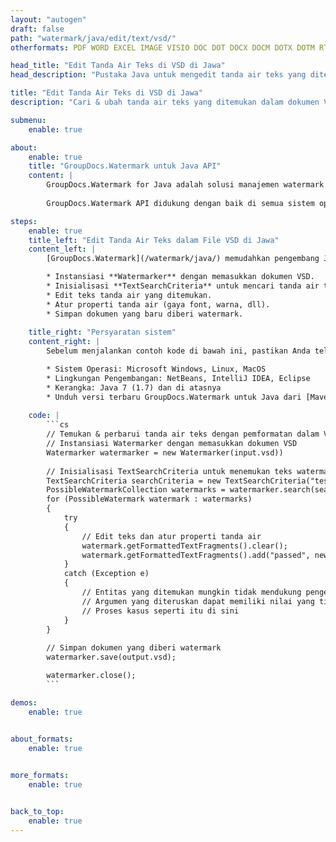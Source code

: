 ```yaml
---
layout: "autogen"
draft: false
path: "watermark/java/edit/text/vsd/"
otherformats: PDF WORD EXCEL IMAGE VISIO DOC DOT DOCX DOCM DOTX DOTM RTF TXT XLSX XLSM XLTM XLT XLTX XLS XLSB XLAM SXC PPTX PPTM PPSX PPSM POTM POT POTX PPT PPS ODT BMP GIF JPEG JP2 PNG TIFF WEBP VDX VSDX VSTX VSX VSSX VSDM VSSM VSTM VTX VDW VSS VST

head_title: "Edit Tanda Air Teks di VSD di Jawa"
head_description: "Pustaka Java untuk mengedit tanda air teks yang ditemukan dalam file VSD di aplikasi Java menggunakan GroupDocs.Watermark API untuk Java."

title: "Edit Tanda Air Teks di VSD di Jawa"
description: "Cari & ubah tanda air teks yang ditemukan dalam dokumen VSD dengan pemformatan dalam aplikasi Java & J2SE. Kelola ukuran tanda air, jenis font, sudut rotasi, dan posisi tanda air pada halaman dokumen, sesuai kebutuhan Anda."

submenu:
    enable: true

about:
    enable: true
    title: "GroupDocs.Watermark untuk Java API"
    content: |
        GroupDocs.Watermark for Java adalah solusi manajemen watermark lengkap untuk aplikasi Java. Pengembang dapat dengan cepat melakukan operasi manipulasi tanda air seperti; tambahkan, edit, cari, dan hapus berbagai jenis tanda air dari dalam dokumen semua format file populer. Mendukung bekerja dengan teks dan tanda air gambar dalam berbagai dokumen termasuk PDF, Microsoft Word, Excel, PowerPoint, Visio, Email dan format gambar.
        
        GroupDocs.Watermark API didukung dengan baik di semua sistem operasi utama dan versi Java termasuk J2SE 7.0 (1.7), J2SE 8.0 (1.8) dan Java 10.

steps:
    enable: true
    title_left: "Edit Tanda Air Teks dalam File VSD di Jawa"
    content_left: |
        [GroupDocs.Watermark](/watermark/java/) memudahkan pengembang Java untuk mengedit tanda air teks dalam aplikasi mereka dengan menerapkan beberapa langkah mudah.

        * Instansiasi **Watermarker** dengan memasukkan dokumen VSD.
        * Inisialisasi **TextSearchCriteria** untuk mencari tanda air teks.
        * Edit teks tanda air yang ditemukan.
        * Atur properti tanda air (gaya font, warna, dll).
        * Simpan dokumen yang baru diberi watermark.
        
    title_right: "Persyaratan sistem"
    content_right: |
        Sebelum menjalankan contoh kode di bawah ini, pastikan Anda telah menginstal prasyarat berikut di sistem Anda.

        * Sistem Operasi: Microsoft Windows, Linux, MacOS
        * Lingkungan Pengembangan: NetBeans, IntelliJ IDEA, Eclipse
        * Kerangka: Java 7 (1.7) dan di atasnya
        * Unduh versi terbaru GroupDocs.Watermark untuk Java dari [Maven](https://repository.groupdocs.com/webapp/#/artifacts/browse/tree/General/repo/com/groupdocs/groupdocs-watermark)
        
    code: |
        ```cs
        // Temukan & perbarui tanda air teks dengan pemformatan dalam VSD di aplikasi Java
        // Instansiasi Watermarker dengan memasukkan dokumen VSD
        Watermarker watermarker = new Watermarker(input.vsd))
        
        // Inisialisasi TextSearchCriteria untuk menemukan teks watermark
        TextSearchCriteria searchCriteria = new TextSearchCriteria("test", false);
        PossibleWatermarkCollection watermarks = watermarker.search(searchCriteria);
        for (PossibleWatermark watermark : watermarks)
        {
            try
            {
                // Edit teks dan atur properti tanda air
                watermark.getFormattedTextFragments().clear();
                watermark.getFormattedTextFragments().add("passed", new Font("Calibri", 19, FontStyle.Bold), Color.getRed(), Color.getAqua());
            }
            catch (Exception e)
            {
                // Entitas yang ditemukan mungkin tidak mendukung pengeditan teks
                // Argumen yang diteruskan dapat memiliki nilai yang tidak sesuai
                // Proses kasus seperti itu di sini
            }
        }
            
        // Simpan dokumen yang diberi watermark
        watermarker.save(output.vsd);

        watermarker.close();
        ```        

demos:
    enable: true
        

about_formats:
    enable: true


more_formats:
    enable: true


back_to_top:
    enable: true
---
```

